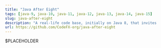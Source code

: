 ```yaml
---
title: "Java After Eight"
tags: [java-9, java-10, java-11, java-12, java-13, java-14, java-15]
slug: java-after-eight
description: "A real-life code base, initially on Java 8, that invites an update to Java 15 and to the many new language features, additional and improved APIs, and JVM capabilities"
url: https://github.com/CodeFX-org/java-after-eight
---
```


$PLACEHOLDER
